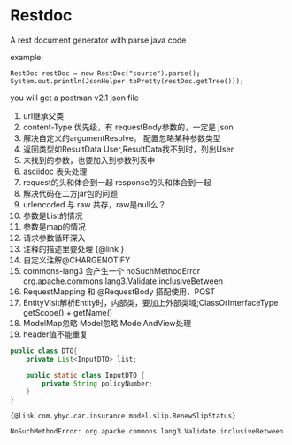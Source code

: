 # Restdoc
A rest document generator with parse java code

example:
```$xslt
RestDoc restDoc = new RestDoc("source").parse();
System.out.println(JsonHelper.toPretty(restDoc.getTree()));
```
you will get a postman v2.1 json file

1. url继承父类
1. content-Type 优先级，有 requestBody参数的，一定是 json
1. 解决自定义的argumentResolve。 配置忽略某种参数类型
1. 返回类型如ResultData User,ResultData找不到时，列出User
1. 未找到的参数，也要加入到参数列表中
1. asciidoc 表头处理
1. request的头和体合到一起 response的头和体合到一起
1. 解决代码在二方jar包的问题
1. urlencoded 与 raw 共存，raw是null么？
1. 参数是List的情况
1. 参数是map的情况
1. 请求参数循环深入
1. 注释的描述里要处理 {@link }
1. 自定义注解@CHARGENOTIFY
1. commons-lang3 会产生一个 noSuchMethodError org.apache.commons.lang3.Validate.inclusiveBetween
1. RequestMapping 和 @RequestBody 搭配使用，POST
1. EntityVisit解析Entity时，内部类，要加上外部类域;ClassOrInterfaceType getScope() + getName()
1. ModelMap忽略 Model忽略 ModelAndView处理
1. header值不能重复
```java
public class DTO{
    private List<InputDTO> list;

    public static class InputDTO {
        private String policyNumber;
    }
}
```

```
{@link com.ybyc.car.insurance.model.slip.RenewSlipStatus}
```

```
NoSuchMethodError: org.apache.commons.lang3.Validate.inclusiveBetween
```
 